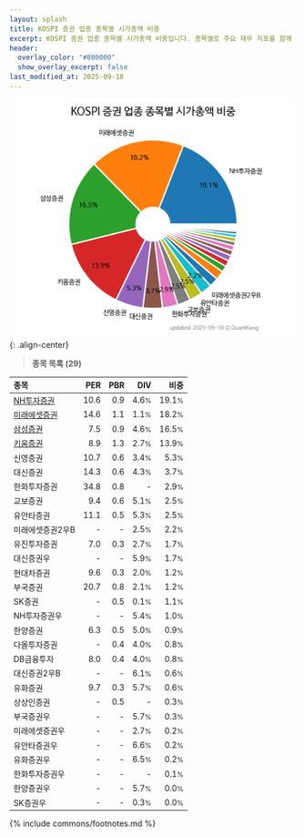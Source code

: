 ```yaml
---
layout: splash
title: KOSPI 증권 업종 종목별 시가총액 비중
excerpt: KOSPI 증권 업종 종목별 시가총액 비중입니다. 종목별로 주요 재무 지표를 함께 표시합니다.
header:
  overlay_color: "#800000"
  show_overlay_excerpt: false
last_modified_at: 2025-09-18
---
```



![KOSPI 증권 업종 종목별 시가총액 비중](/stats/sector/images/kospi_업종_증권_종목.png){: .align-center}


> **종목 목록 (29)**<a id="list"></a>

| **종목** | **PER** | **PBR** | **DIV** | **비중** |
| :------- | ------: | ------: | ------: | -------: |
| [NH투자증권](/005940/) | 10.6 | 0.9 | 4.6<small>%</small> | 19.1<small>%</small> |
| [미래에셋증권](/006800/) | 14.6 | 1.1 | 1.1<small>%</small> | 18.2<small>%</small> |
| [삼성증권](/016360/) | 7.5 | 0.9 | 4.6<small>%</small> | 16.5<small>%</small> |
| [키움증권](/039490/) | 8.9 | 1.3 | 2.7<small>%</small> | 13.9<small>%</small> |
| 신영증권 | 10.7 | 0.6 | 3.4<small>%</small> | 5.3<small>%</small> |
| 대신증권 | 14.3 | 0.6 | 4.3<small>%</small> | 3.7<small>%</small> |
| 한화투자증권 | 34.8 | 0.8 | - | 2.9<small>%</small> |
| 교보증권 | 9.4 | 0.6 | 5.1<small>%</small> | 2.5<small>%</small> |
| 유안타증권 | 11.1 | 0.5 | 5.3<small>%</small> | 2.5<small>%</small> |
| 미래에셋증권2우B | - | - | 2.5<small>%</small> | 2.2<small>%</small> |
| 유진투자증권 | 7.0 | 0.3 | 2.7<small>%</small> | 1.7<small>%</small> |
| 대신증권우 | - | - | 5.9<small>%</small> | 1.7<small>%</small> |
| 현대차증권 | 9.6 | 0.3 | 2.0<small>%</small> | 1.2<small>%</small> |
| 부국증권 | 20.7 | 0.8 | 2.1<small>%</small> | 1.2<small>%</small> |
| SK증권 | - | 0.5 | 0.1<small>%</small> | 1.1<small>%</small> |
| NH투자증권우 | - | - | 5.4<small>%</small> | 1.0<small>%</small> |
| 한양증권 | 6.3 | 0.5 | 5.0<small>%</small> | 0.9<small>%</small> |
| 다올투자증권 | - | 0.4 | 4.0<small>%</small> | 0.8<small>%</small> |
| DB금융투자 | 8.0 | 0.4 | 4.0<small>%</small> | 0.8<small>%</small> |
| 대신증권2우B | - | - | 6.1<small>%</small> | 0.6<small>%</small> |
| 유화증권 | 9.7 | 0.3 | 5.7<small>%</small> | 0.6<small>%</small> |
| 상상인증권 | - | 0.5 | - | 0.3<small>%</small> |
| 부국증권우 | - | - | 5.7<small>%</small> | 0.3<small>%</small> |
| 미래에셋증권우 | - | - | 2.7<small>%</small> | 0.2<small>%</small> |
| 유안타증권우 | - | - | 6.6<small>%</small> | 0.2<small>%</small> |
| 유화증권우 | - | - | 6.5<small>%</small> | 0.2<small>%</small> |
| 한화투자증권우 | - | - | - | 0.1<small>%</small> |
| 한양증권우 | - | - | 5.7<small>%</small> | 0.0<small>%</small> |
| SK증권우 | - | - | 0.3<small>%</small> | 0.0<small>%</small> |

{% include commons/footnotes.md %}